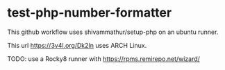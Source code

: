 # test-php-number-formatter

This github workflow uses shivammathur/setup-php on an ubuntu runner.

This url https://3v4l.org/Dk2In uses ARCH Linux.

TODO: use a Rocky8 runner with https://rpms.remirepo.net/wizard/
